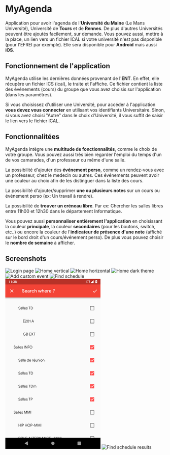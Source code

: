 # MyAgenda

Application pour avoir l'agenda de l'**Université du Maine** (Le Mans Université), Université de **Tours** et de **Rennes**. De plus d'autres Universités peuvent être ajoutés facilement, sur demande. Vous pouvez aussi, mettre à la place, un lien vers un fichier ICAL si votre université n'est pas disponible (pour l'EFREI par exemple).
Elle sera disponible pour **Android** mais aussi **iOS**.

## Fonctionnement de l'application

MyAgenda utilise les dernières données provenant de l'**ENT**. En effet, elle récupère un fichier ICS (ical), le traite et l'affiche.
Ce fichier contient la liste des événements (cours) du groupe que vous avez choisis sur l'application (dans les paramètres).

Si vous choisissez d'utiliser une Université, pour accéder à l'application **vous devez vous connecter** en utilisant vos identifiants Universitaire.
Sinon, si vous avez choisi "Autre" dans le choix d'Université, il vous suffit de saisir le lien vers le fichier ICAL.

## Fonctionnalitées

MyAgenda intègre une **multitude de fonctionnalités**, comme le choix de votre groupe. Vous pouvez aussi très bien regarder l'emploi du temps d'un de vos camarades, d'un professeur ou même d'une salle.

La possibilité d'ajouter des **événement perso**, comme un rendez-vous avec un professeur, chez le medecin ou autres. Ces événements peuvent avoir une couleur au choix afin de les distinguer dans la liste des cours.

La possibilité d'ajouter/supprimer **une ou plusieurs notes** sur un cours ou événement perso (ex: Un travail à rendre).

La possibilité de **trouver un créneau libre**.
Par ex: Chercher les salles libres entre 11h00 et 12h30 dans le département Informatique.

Vous pouvez aussi **personnaliser entièrement l'application** en choisissant la couleur **principale**, la couleur **secondaires** (pour les boutons, switch, etc..) ou encore la couleur de l'**indicateur de présence d'une note** (affiché sur le bord droit d'un cours/événement perso). De plus vous pouvez choisir le **nombre de semaine** à afficher.

## Screenshots

<img title="Login page" src="https://raw.githubusercontent.com/Pyozer/MyAgenda_Flutter/master/demo/login.png>" width="300" />
<img title="Home vertical" src="https://raw.githubusercontent.com/Pyozer/MyAgenda_Flutter/master/demo/home_vertical.png" width="300" />
<img title="Home horizontal" src="https://raw.githubusercontent.com/Pyozer/MyAgenda_Flutter/master/demo/home_horizontal.png" width="300" />
<img title="Home dark theme" src="https://raw.githubusercontent.com/Pyozer/MyAgenda_Flutter/master/demo/home_dark.png" width="300" />
<img title="Add custom event" src="https://raw.githubusercontent.com/Pyozer/MyAgenda_Flutter/master/demo/add_event.png" width="300" />
<img title="Find schedule" src="https://raw.githubusercontent.com/Pyozer/MyAgenda_Flutter/master/demo/find.png" width="300" />
<img title="Find schedule filter" src="https://raw.githubusercontent.com/Pyozer/MyAgenda_Flutter/master/demo/find_select.png" width="300" />
<img title="Find schedule results" src="https://raw.githubusercontent.com/Pyozer/MyAgenda_Flutter/master/demo/find_result.png" width="300" />
